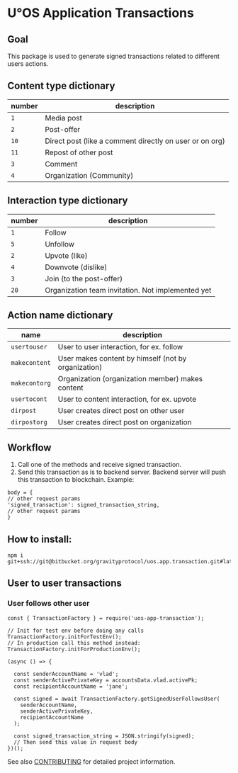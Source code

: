 # U°OS Application Transactions

## Goal

This package is used to generate signed transactions related to different users actions.

## Content type dictionary

number | description
--- | ---
`1` | Media post
`2` | Post-offer
`10` | Direct post (like a comment directly on user or on org)
`11` | Repost of other post
`3` | Comment
`4` | Organization (Community)

## Interaction type dictionary
number | description
--- | ---
`1` | Follow
`5` | Unfollow
`2` | Upvote (like)
`4` | Downvote (dislike)
`3` | Join (to the post-offer)
`20` | Organization team invitation. Not implemented yet

## Action name dictionary
name | description
--- | ---
`usertouser` | User to user interaction, for ex. follow
`makecontent` | User makes content by himself (not by organization)
`makecontorg` | Organization (organization member) makes content
`usertocont` | User to content interaction, for ex. upvote
`dirpost` | User creates direct post on other user
`dirpostorg` | User creates direct post on organization

## Workflow
1. Call one of the methods and receive signed transaction.
2. Send this transaction as is to backend server. Backend server will push this transaction to blockchain.
Example:
```
body = {
// other request params
'signed_transaction': signed_transaction_string,
// other request params
}
```

## How to install:

```
npm i git+ssh://git@bitbucket.org/gravityprotocol/uos.app.transaction.git#latest
```

## User to user transactions
### User follows other user
```
const { TransactionFactory } = require('uos-app-transaction');

// Init for test env before doing any calls
TransactionFactory.initForTestEnv();
// In production call this method instead: TransactionFactory.initForProductionEnv(); 

(async () => {

  const senderAccountName = 'vlad';
  const senderActivePrivateKey = accountsData.vlad.activePk;
  const recipientAccountName = 'jane';

  const signed = await TransactionFactory.getSignedUserFollowsUser(
    senderAccountName,
    senderActivePrivateKey,
    recipientAccountName
  );
  
  const signed_transaction_string = JSON.stringify(signed);
  // Then send this value in request body
})();
```
See also [CONTRIBUTING](../../../uos.docs/blob/master/CONTRIBUTING.md) for detailed project information.
